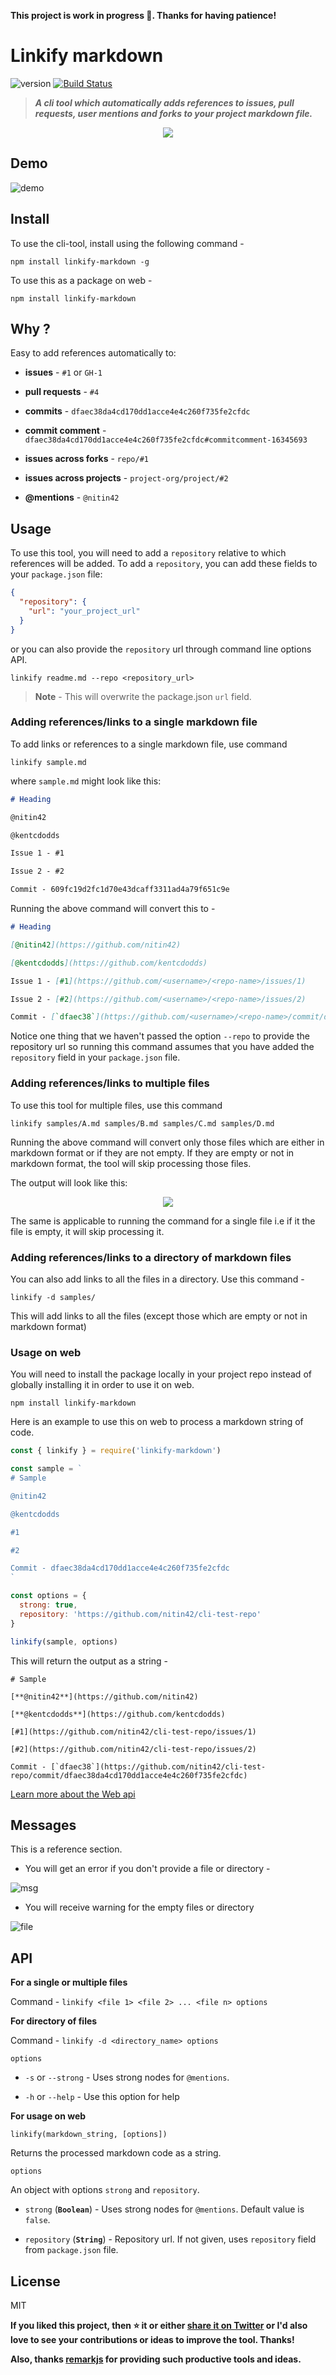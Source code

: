**This project is work in progress 🚧. Thanks for having patience!**

# Linkify markdown

![version](https://img.shields.io/badge/version-1.0.0-brightgreen.svg)
[![Build Status](https://travis-ci.org/nitin42/linkify-markdown.svg?branch=master)](https://travis-ci.org/nitin42/linkify-markdown)

> ***A cli tool which automatically adds references to issues, pull requests, user mentions and forks to your project markdown file.***

<p align="center">
  <img src="https://gyazo.com/1518fc90b43476098c17ee268f911fce.png" />
</p>

## Demo

![demo](http://g.recordit.co/ZTPOJp7ouz.gif)

## Install

To use the cli-tool, install using the following command -

```
npm install linkify-markdown -g
```

To use this as a package on web -

```
npm install linkify-markdown
```

## Why ?

Easy to add references automatically to:

* **issues** - `#1` or `GH-1`

* **pull requests** - `#4`

* **commits** - `dfaec38da4cd170dd1acce4e4c260f735fe2cfdc`

* **commit comment** - `dfaec38da4cd170dd1acce4e4c260f735fe2cfdc#commitcomment-16345693`

* **issues across forks** - `repo/#1`

* **issues across projects** - `project-org/project/#2`

* **@mentions** - `@nitin42`

## Usage

To use this tool, you will need to add a `repository` relative to which references will be added. To add a `repository`, you can add these fields to your `package.json` file:

```json
{
  "repository": {
    "url": "your_project_url"
  }
}
```

or you can also provide the `repository` url through command line options API.

```
linkify readme.md --repo <repository_url>
```

> **Note** - This will overwrite the package.json `url` field.

### Adding references/links to a single markdown file

To add links or references to a single markdown file, use command

```
linkify sample.md
```

where `sample.md` might look like this:

```markdown
# Heading

@nitin42

@kentcdodds

Issue 1 - #1

Issue 2 - #2

Commit - 609fc19d2fc1d70e43dcaff3311ad4a79f651c9e
```

Running the above command will convert this to -

```markdown
# Heading

[@nitin42](https://github.com/nitin42)

[@kentcdodds](https://github.com/kentcdodds)

Issue 1 - [#1](https://github.com/<username>/<repo-name>/issues/1)

Issue 2 - [#2](https://github.com/<username>/<repo-name>/issues/2)

Commit - [`dfaec38`](https://github.com/<username>/<repo-name>/commit/dfaec38da4cd170dd1acce4e4c260f735fe2cfdc)
```

Notice one thing that we haven't passed the option `--repo` to provide the repository url so running this command assumes that you have added the `repository` field in your `package.json` file.

### Adding references/links to multiple files

To use this tool for multiple files, use this command

```
linkify samples/A.md samples/B.md samples/C.md samples/D.md
```

Running the above command will convert only those files which are either in markdown format or if they are not empty. If they are empty or not in markdown format, the tool will skip processing those files.

The output will look like this:

<p align="center">
  <img src="https://gyazo.com/16fb0cabaf2635afcf3bd71ec3012e7a.png" />
</p>

The same is applicable to running the command for a single file i.e if it the file is empty, it will skip processing it.

### Adding references/links to a directory of markdown files

You can also add links to all the files in a directory. Use this command -

```
linkify -d samples/
```

This will add links to all the files (except those which are empty or not in markdown format)

### Usage on web

You will need to install the package locally in your project repo instead of globally installing it in order to use it on web.

```
npm install linkify-markdown
```

Here is an example to use this on web to process a markdown string of code.

```js
const { linkify } = require('linkify-markdown')

const sample = `
# Sample

@nitin42

@kentcdodds

#1

#2

Commit - dfaec38da4cd170dd1acce4e4c260f735fe2cfdc
`

const options = {
  strong: true,
  repository: 'https://github.com/nitin42/cli-test-repo'
}

linkify(sample, options)
```

This will return the output as a string -

```
# Sample

[**@nitin42**](https://github.com/nitin42)

[**@kentcdodds**](https://github.com/kentcdodds)

[#1](https://github.com/nitin42/cli-test-repo/issues/1)

[#2](https://github.com/nitin42/cli-test-repo/issues/2)

Commit - [`dfaec38`](https://github.com/nitin42/cli-test-repo/commit/dfaec38da4cd170dd1acce4e4c260f735fe2cfdc)
```

[Learn more about the Web api](#api)

## Messages

This is a reference section.

* You will get an error if you don't provide a file or directory -

![msg](https://i.gyazo.com/ba53752071db872258fb7453d1dacf91.png)

* You will receive warning for the empty files or directory

![file](https://gyazo.com/34646a73d23b4dbe59beae9ba8765a37.png)

## API

**For a single or multiple files**

Command - `linkify <file 1> <file 2> ... <file n> options`

**For directory of files**

Command - `linkify -d <directory_name> options`

`options`

* `-s` or `--strong` - Uses strong nodes for `@mentions`.

* `-h` or `--help` - Use this option for help

**For usage on web**

`linkify(markdown_string, [options])`

Returns the processed markdown code as a string.

`options`

An object with options `strong` and `repository`.

* `strong` (**`Boolean`**) - Uses strong nodes for `@mentions`. Default value is `false`.

* `repository` (**`String`**) - Repository url. If not given, uses `repository` field from `package.json` file.


## License

MIT

**If you liked this project, then ⭐ it or either [share it on Twitter](https://twitter.com/NTulswani) or I'd also love to see your contributions or ideas to improve the tool. Thanks!**

**Also, thanks [remarkjs](https://github.com/remarkjs) for providing such productive tools and ideas.**
